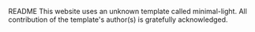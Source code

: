 README
This website uses an unknown template called minimal-light. All contribution of the template's author(s) is gratefully acknowledged.
